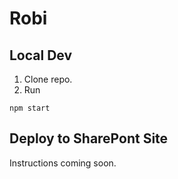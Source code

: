 # Robi

## Local Dev
1. Clone repo.
2. Run
```console
npm start
```

## Deploy to SharePont Site
Instructions coming soon.

